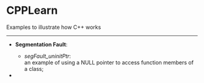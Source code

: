# CPPLearn
Examples to illustrate how C++ works

--------

- **Segmentation Fault**:
  - *segFault_uninitPtr*: <br>
     an example of using a NULL pointer to access function members of a class;
    
- 
